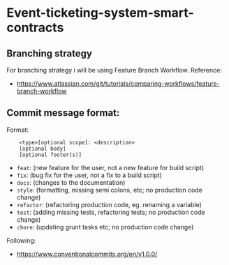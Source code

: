 # Event-ticketing-system-smart-contracts

## Branching strategy
For branching strategy i will be using Feature Branch Workflow.
Reference:
- https://www.atlassian.com/git/tutorials/comparing-workflows/feature-branch-workflow
## Commit message format:
Format: 
```
    <type>[optional scope]: <description>
    [optional body]
    [optional footer(s)]
```
- `feat`: (new feature for the user, not a new feature for build script)
- `fix`: (bug fix for the user, not a fix to a build script)
- `docs`: (changes to the documentation)
- `style`: (formatting, missing semi colons, etc; no production code change)
- `refactor`: (refactoring production code, eg. renaming a variable)
- `test`: (adding missing tests, refactoring tests; no production code change)
- `chore`: (updating grunt tasks etc; no production code change)

Following:
- https://www.conventionalcommits.org/en/v1.0.0/
